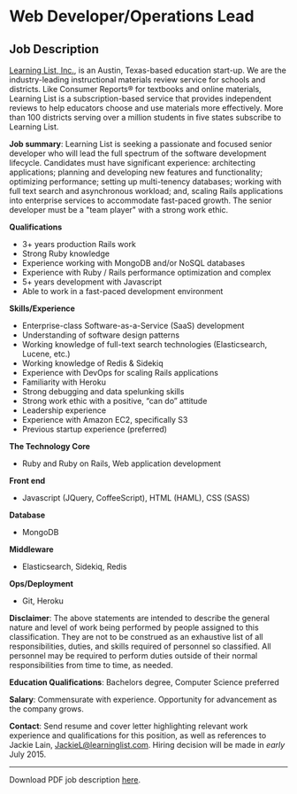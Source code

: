 # Web Developer/Operations Lead

## Job Description

[Learning List, Inc.](https://learninglist.com/), is an Austin, Texas-based education start-up. We are the industry-leading instructional materials review service for schools and districts. Like Consumer Reports® for textbooks and online materials, Learning List is a subscription-based service that provides independent reviews to help educators choose and use materials more effectively. More than 100 districts serving over a million students in five states subscribe to Learning List. 

**Job summary**: Learning List is seeking a passionate and focused senior developer who will lead the full spectrum of the software development lifecycle. Candidates must have significant experience: architecting applications; planning and developing new features and functionality; optimizing performance; setting up multi-tenency databases; working with full text search and asynchronous workload; and, scaling Rails applications into enterprise services to accommodate fast-paced growth. The senior developer must be a "team player" with a strong work ethic.

**Qualifications**
*  3+ years production Rails work
*  Strong Ruby knowledge
*  Experience working with MongoDB and/or NoSQL databases
*  Experience with Ruby / Rails performance optimization and complex
*  5+ years development with Javascript 
*  Able to work in a fast-paced development environment

**Skills/Experience**
*  Enterprise-class Software-as-a-Service (SaaS) development
*  Understanding of software design patterns
*  Working knowledge of full-text search technologies (Elasticsearch, Lucene, etc.)
*  Working knowledge of Redis & Sidekiq
*  Experience with DevOps for scaling Rails applications
*  Familiarity with Heroku
*  Strong debugging and data spelunking skills
*  Strong work ethic with a positive, “can do” attitude
*  Leadership experience
*  Experience with Amazon EC2, specifically S3
*  Previous startup experience (preferred)

**The Technology Core**
*  Ruby and Ruby on Rails, Web application development

**Front end**
*  Javascript (JQuery, CoffeeScript), HTML (HAML), CSS (SASS)

**Database**
*  MongoDB

**Middleware**
*  Elasticsearch, Sidekiq, Redis

**Ops/Deployment**
*  Git, Heroku

**Disclaimer**: The above statements are intended to describe the general nature and level of work being performed by people assigned to this classification. They are not to be construed as an exhaustive list of all responsibilities, duties, and skills required of personnel so classified. All personnel may be required to perform duties outside of their normal responsibilities from time to time, as needed.

**Education Qualifications**: Bachelors degree, Computer Science preferred

**Salary**: Commensurate with experience. Opportunity for advancement as the company grows.

**Contact**: Send resume and cover letter highlighting relevant work experience and qualifications for this position, as well as references to Jackie Lain, [JackieL@learninglist.com](mailto:jackiel@learninglist.com). Hiring decision will be made in *early* July 2015. 

---
Download PDF job description [here](Sr_Web_Developer_Operations_Lead_2015.pdf).